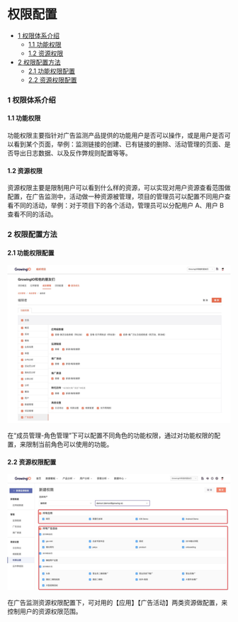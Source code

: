 # 权限配置

* [1 权限体系介绍](quan-xian-pei-zhi.md#1-quan-xian-ti-xi-jie-shao)
  * [1.1 功能权限](quan-xian-pei-zhi.md#11-gong-neng-quan-xian)
  * [1.2 资源权限](quan-xian-pei-zhi.md#12-zi-yuan-quan-xian)
* [2 权限配置方法](quan-xian-pei-zhi.md#2-quan-xian-pei-zhi-fang-fa)
  * [2.1 功能权限配置](quan-xian-pei-zhi.md#21-gong-neng-quan-xian-pei-zhi)
  * [2.2 资源权限配置](quan-xian-pei-zhi.md#22-zi-yuan-quan-xian-pei-zhi)

### 1 权限体系介绍

#### 1.1 功能权限

功能权限主要指针对广告监测产品提供的功能用户是否可以操作，或是用户是否可以看到某个页面，举例：监测链接的创建、已有链接的删除、活动管理的页面、是否导出日志数据、以及反作弊规则配置等等。

#### 1.2 资源权限

资源权限主要是限制用户可以看到什么样的资源，可以实现对用户资源查看范围做配置，在广告监测中，活动做一种资源被管理，项目的管理员可以配置不同用户查看不同的活动，举例：对于项目下的各个活动，管理员可以分配用户 A、用户 B 查看不同的活动。

### 2 权限配置方法

#### 2.1 功能权限配置

![](../../.gitbook/assets/image%20%28322%29.png)

在“成员管理-角色管理”下可以配置不同角色的功能权限，通过对功能权限的配置，来限制当前角色可以使用的功能。

#### 2.2 资源权限配置

![](../../.gitbook/assets/image%20%2825%29.png)

在广告监测资源权限配置下，可对用的【应用】【广告活动】两类资源做配置，来控制用户的资源权限范围。

